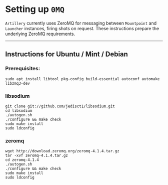 # Setting up `0MQ`

`Artillery` currently uses ZeroMQ for messaging between `Mountpoint` and `Launcher` instances,
firing shots on request. These instructions prepare the underlying ZeroMQ requirements.

---

## Instructions for Ubuntu / Mint / Debian

### Prerequisites:

```
sudo apt install libtool pkg-config build-essential autoconf automake libzmq3-dev
```

### libsodium

```
git clone git://github.com/jedisct1/libsodium.git
cd libsodium
./autogen.sh
./configure && make check
sudo make install
sudo ldconfig
```

### zeromq

```
wget http://download.zeromq.org/zeromq-4.1.4.tar.gz
tar -xvf zeromq-4.1.4.tar.gz
cd zeromq-4.1.4
./autogen.sh
./configure && make check
sudo make install
sudo ldconfig
```